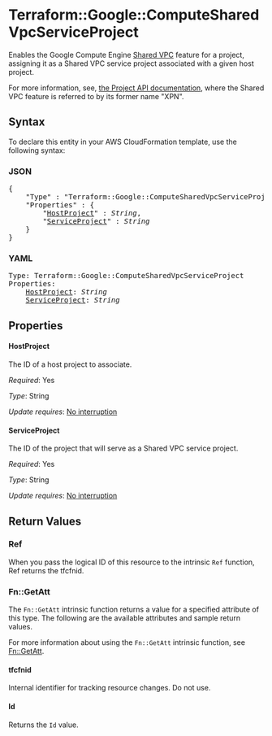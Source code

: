 # Terraform::Google::ComputeSharedVpcServiceProject

Enables the Google Compute Engine
[Shared VPC](https://cloud.google.com/compute/docs/shared-vpc)
feature for a project, assigning it as a Shared VPC service project associated
with a given host project.

For more information, see,
[the Project API documentation](https://cloud.google.com/compute/docs/reference/latest/projects),
where the Shared VPC feature is referred to by its former name "XPN".

## Syntax

To declare this entity in your AWS CloudFormation template, use the following syntax:

### JSON

<pre>
{
    "Type" : "Terraform::Google::ComputeSharedVpcServiceProject",
    "Properties" : {
        "<a href="#hostproject" title="HostProject">HostProject</a>" : <i>String</i>,
        "<a href="#serviceproject" title="ServiceProject">ServiceProject</a>" : <i>String</i>
    }
}
</pre>

### YAML

<pre>
Type: Terraform::Google::ComputeSharedVpcServiceProject
Properties:
    <a href="#hostproject" title="HostProject">HostProject</a>: <i>String</i>
    <a href="#serviceproject" title="ServiceProject">ServiceProject</a>: <i>String</i>
</pre>

## Properties

#### HostProject

The ID of a host project to associate.

_Required_: Yes

_Type_: String

_Update requires_: [No interruption](https://docs.aws.amazon.com/AWSCloudFormation/latest/UserGuide/using-cfn-updating-stacks-update-behaviors.html#update-no-interrupt)

#### ServiceProject

The ID of the project that will serve as a Shared VPC service project.

_Required_: Yes

_Type_: String

_Update requires_: [No interruption](https://docs.aws.amazon.com/AWSCloudFormation/latest/UserGuide/using-cfn-updating-stacks-update-behaviors.html#update-no-interrupt)

## Return Values

### Ref

When you pass the logical ID of this resource to the intrinsic `Ref` function, Ref returns the tfcfnid.

### Fn::GetAtt

The `Fn::GetAtt` intrinsic function returns a value for a specified attribute of this type. The following are the available attributes and sample return values.

For more information about using the `Fn::GetAtt` intrinsic function, see [Fn::GetAtt](https://docs.aws.amazon.com/AWSCloudFormation/latest/UserGuide/intrinsic-function-reference-getatt.html).

#### tfcfnid

Internal identifier for tracking resource changes. Do not use.

#### Id

Returns the <code>Id</code> value.

